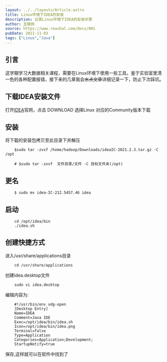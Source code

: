 ```yaml
---
layout: ../../layouts/Article.astro
title: Linux环境下IDEA的安装
description: 记录Linux环境下IDEA的安装步骤
author: 互联网
source: https://www.reashal.com/docs/001
pubDate: 2021-11-03
tags: ["Linux","Java"]
---
```

## 引言

这学期学习大数据相关课程，需要在Linux环境下使用一些工具。鉴于实验室里清一色的各种配置报错，接下来的几章我会~~水点文章~~详细记录一下，防止下次踩坑。

## 下载IDEA安装文件

打开[IDEA](https://www.jetbrains.com/idea/)官网，点击 DOWNLOAD
选择Linux 对应的Community版本下载

## 安装

将下载的安装包拷贝至此目录下并解压

```
    $sudo tar -zvxf /home/hadoop/Downloads/ideaIC-2021.2.3.tar.gz -C /opt
    
    # $sudo tar -zxvf  文件目录/文件 -C 目标文件夹(/opt)
```

## 更名

```
    $ sudo mv idea-IC-212.5457.46 idea
```

## 启动

```
    cd /opt/idea/bin
    ./idea.sh
```

## 创建快捷方式

进入/usr/share/applications目录

```
    cd /usr/share/applications
```

创建idea.desktop文件

```
    sudo vi idea.desktop
```

编辑内容为:

```
    #!/usr/bin/env xdg-open
    [Desktop Entry]
    Name=IDEA
    Comment=Java IDE
    Exec=/opt/idea/bin/idea.sh
    Icon=/opt/idea/bin/idea.png
    Terminal=false
    Type=Application
    Categories=Application;Development;
    StartupNotify=true
```

保存,这样就可以在软件中找到了